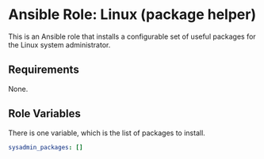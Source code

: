 # Ansible Role: Linux (package helper)

This is an Ansible role that installs a configurable set of useful packages for the Linux system administrator.

## Requirements

None.

## Role Variables

There is one variable, which is the list of packages to install.

```yaml
sysadmin_packages: []
```

